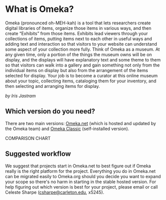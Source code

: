 # What is Omeka?

Omeka (pronounced oh-MEH-kah) is a tool that lets researchers create digital libraries of items, organize those items in various ways, and then create “Exhibits” from those items. Exhibits lead viewers through your collections of items, putting items next to each other in useful ways and adding text and interaction so that visitors to your website can understand some aspect of your collection more fully. Think of Omeka as a museum. At any given time, only a portion of the things the museum owns will be on display, and the displays will have explanatory text and some theme to them so that visitors can walk into a gallery and gain something not only from the individual items on display but also from the arrangement of the items selected for display. Your job is to become a curator at this online museum about your topic, collecting items, cataloging them for your inventory, and then selecting and arranging items for display.

*by Iris Jastram*

## Which version do you need?

There are two main versions: [Omeka.net](http://www.omeka.net/) (which is hosted and updated by the Omeka team) and [Omeka Classic](http://omeka.org/) (self-installed version). 

COMPARISON CHART


## Suggested workflow

We suggest that projects start in Omeka.net to best figure out if Omeka really is the right platform for the project. Everything you do in Omeka.net can be migrated easily to Omeka.org should you decide you want to expand your scope so there's no harm in starting in the stable hosted version. For help figuring out which version is best for your project, please email or call Celeste Sharpe (csharpe@carleton.edu, x5245).  



